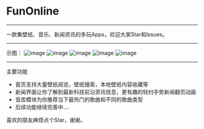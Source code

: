# FunOnline

----- 
一款集壁纸、音乐、新闻资讯的多玩Apps，欢迎大家Star和lssues。

----- 
示图：
![image](https://github.com/tj812215542/FunOnline/blob/master/FunOnline/ScreenImages/home.png)
![image](https://github.com/tj812215542/FunOnline/blob/master/FunOnline/ScreenImages/news.png)
![image](https://github.com/tj812215542/FunOnline/blob/master/FunOnline/ScreenImages/music1.png)
![image](https://github.com/tj812215542/FunOnline/blob/master/FunOnline/ScreenImages/music2.png)
![image](https://github.com/tj812215542/FunOnline/blob/master/FunOnline/ScreenImages/music2.png)

---- 
主要功能
* 首页支持大量壁纸阅览，壁纸搜索，本地壁纸内容收藏等<br>
* 新闻界面让你了解到最新科技前沿资讯信息，更有趣的轻扫手势新闻翻页动画<br>
* 音库模块为你推荐当下最热门的歌曲和不同的歌曲类型<br>
* 后续功能继续完善中....<br>

喜欢的朋友麻烦点个Star，谢谢。
